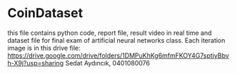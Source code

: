 # CoinDataset
this file contains python code, report file, result video in real time and dataset file for final exam of artificial neural networks class. Each iteration image is in this drive file: https://drive.google.com/drive/folders/1DMPuKhKg6mfmFKOY4G7sptiyBbvh-X9j?usp=sharing
Sedat Aydıncık, 0401080076
